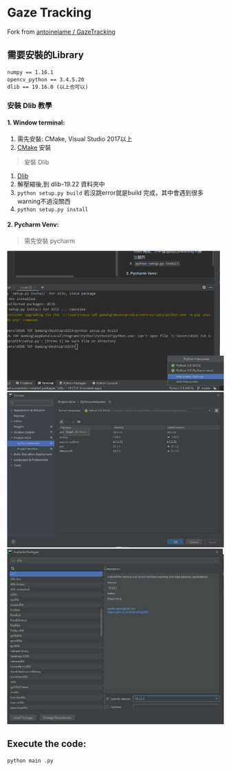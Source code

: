 # Gaze Tracking
Fork from [antoinelame / GazeTracking](https://github.com/antoinelame/GazeTracking)
## 需要安裝的Library
```markdown
numpy == 1.16.1
opencv_python == 3.4.5.20
dlib == 19.16.0 (以上也可以)
```
### 安裝 Dlib 教學
#### 1. Window terminal:
1. 需先安裝: CMake, Visual Studio 2017以上
2. [CMake](https://cmake.org/download/) 安裝
> 安裝 Dlib
1. [Dlib](http://dlib.net/)
2. 解壓縮後,到 dlib-19.22 資料夾中
3. `python setup.py build` 若沒跳error就是build 完成，其中會遇到很多warning不過沒關西
4. `python setup.py install`
#### 2. Pycharm Venv:
> 需先安裝 pycharm

![img.png](readme/img.png)
![img_1.png](readme/img_1.png)
![img_2.png](readme/img_2.png)

## Execute the code:
`python main .py`
